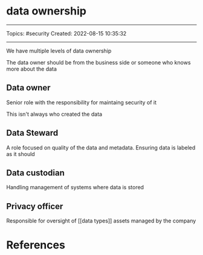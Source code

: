 # data ownership
---
Topics: #security
Created: 2022-08-15 10:35:32

---

We have multiple levels of data ownership

The data owner should be from the business side or someone who knows more about the data

## Data owner

Senior role with the responsibility for maintaing security of it

This isn't always who created the data

## Data Steward

A role focused on quality of the data and metadata. Ensuring data is labeled as it should

## Data custodian

Handling management of systems where data is stored

## Privacy officer

Responsible for oversight of [[data types]] assets managed by the company

# References
